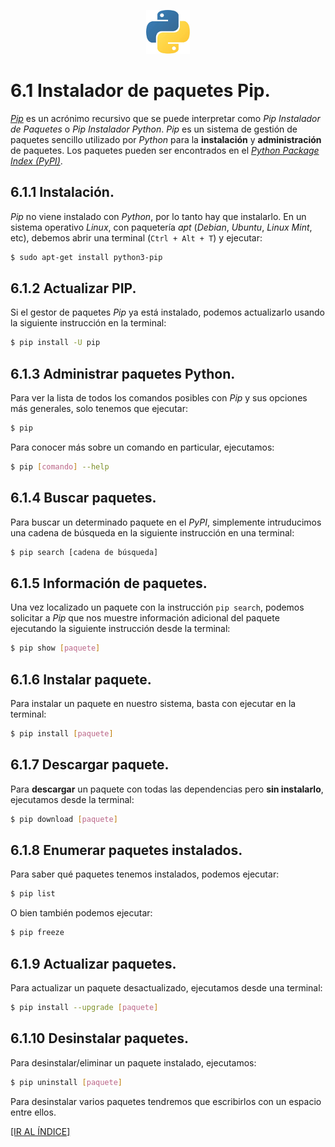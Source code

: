<p align = "center">
    <img src = "imagenes/logo_python.jpeg" />
</p>

# 6.1 Instalador de paquetes Pip.

[*Pip*](https://es.wikipedia.org/wiki/Pip_(administrador_de_paquetes)) es un acrónimo recursivo que se puede interpretar como *Pip Instalador de Paquetes* o *Pip Instalador Python*. *Pip* es un sistema de gestión de paquetes sencillo utilizado por *Python* para la **instalación** y **administración** de paquetes. Los paquetes pueden ser encontrados en el [*Python Package Index (PyPI)*](https://es.wikipedia.org/wiki/Python_Package_Index).

## 6.1.1 Instalación.

*Pip* no viene instalado con *Python*, por lo tanto hay que instalarlo. En un sistema operativo *Linux*, con paquetería *apt* (*Debian*, *Ubuntu*, *Linux Mint*, etc), debemos abrir una terminal (`Ctrl + Alt + T`) y ejecutar:
```bash
$ sudo apt-get install python3-pip
```

## 6.1.2 Actualizar PIP.

Si el gestor de paquetes *Pip* ya está instalado, podemos actualizarlo usando la siguiente instrucción en la terminal:
```bash
$ pip install -U pip
```

## 6.1.3 Administrar paquetes Python.

Para ver la lista de todos los comandos posibles con *Pip* y sus opciones más generales, solo tenemos que ejecutar:
```bash
$ pip
```

Para conocer más sobre un comando en particular, ejecutamos:
```bash
$ pip [comando] --help
```

## 6.1.4 Buscar paquetes.

Para buscar un determinado paquete en el *PyPI*, simplemente intruducimos una cadena de búsqueda en la siguiente instrucción en una terminal: 
```bash
$ pip search [cadena de búsqueda]
```

## 6.1.5 Información de paquetes.

Una vez localizado un paquete con la instrucción `pip search`, podemos solicitar a *Pip* que nos muestre información adicional del paquete ejecutando la siguiente instrucción desde la terminal:
```bash
$ pip show [paquete]
```

## 6.1.6 Instalar paquete.

Para instalar un paquete en nuestro sistema, basta con ejecutar en la terminal:
```bash
$ pip install [paquete]
```

## 6.1.7 Descargar paquete.

Para **descargar** un paquete con todas las dependencias pero **sin instalarlo**, ejecutamos desde la terminal:
```bash
$ pip download [paquete]
```

## 6.1.8 Enumerar paquetes instalados.

Para saber qué paquetes tenemos instalados, podemos ejecutar:
```bash
$ pip list
```
O bien también podemos ejecutar:
```bash
$ pip freeze
```

## 6.1.9 Actualizar paquetes.

Para actualizar un paquete desactualizado, ejecutamos desde una terminal:
```bash
$ pip install --upgrade [paquete]
```

## 6.1.10 Desinstalar paquetes.

Para desinstalar/eliminar un paquete instalado, ejecutamos:
```bash
$ pip uninstall [paquete]
```
Para desinstalar varios paquetes tendremos que escribirlos con un espacio entre ellos.

<a href = "https://github.com/ejdecena/tutorial_python">[IR AL ÍNDICE]</a>